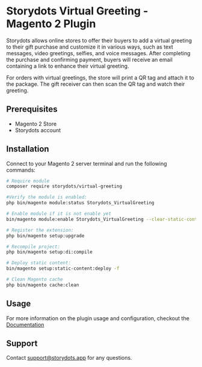# Storydots Virtual Greeting - Magento 2 Plugin

Storydots allows online stores to offer their buyers to add a virtual greeting to their gift purchase and customize it in various ways, such as text messages, video greetings, selfies, and voice messages. After completing the purchase and confirming payment, buyers will receive an email containing a link to enhance their virtual greeting.

For orders with virtual greetings, the store will print a QR tag and attach it to the package. The gift receiver can then scan the QR tag and watch their greeting.

## Prerequisites

- Magento 2 Store
- Storydots account

## Installation

Connect to your Magento 2 server terminal and run the following commands:

```bash
# Require module
composer require storydots/virtual-greeting

#Verify the module is enabled:
php bin/magento module:status Storydots_VirtualGreeting

# Enable module if it is not enable yet
bin/magento module:enable Storydots_VirtualGreeting --clear-static-content

# Register the extension:
php bin/magento setup:upgrade

# Recompile project:
php bin/magento setup:di:compile

# Deploy static content:
bin/magento setup:static-content:deploy -f

# Clean Magento cache
php bin/magento cache:clean
```

## Usage

For more information on the plugin usage and configuration, checkout the [Documentation](https://storydots.notion.site/Public-Docs-1278609b77c64a468859da7d8febf717)

## Support
Contact support@storydots.app for any questions.